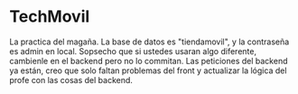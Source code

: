 # TechMovil
 La practica del magaña.
La base de datos es "tiendamovil", y la contraseña es admin en local. Sopsecho que si ustedes usaran algo diferente, cambienle en el backend pero no lo commitan.
Las peticiones del backend ya están, creo que solo faltan problemas del front y actualizar la lógica del profe con las cosas del backend.
